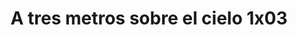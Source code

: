 ---
layout: episodios
title: "A tres metros sobre el cielo 1x03"
url_serie_padre: 'a-tres-metros-sobre-el-cielo/temporada-1'
category: 'series'
capitulo: 'yes'
anio: '2019'
prev: 'capitulo-2'
proximo: 'capitulo-4'
sandbox: allow-same-origin allow-forms
idioma: 'Latino'
calidad: 'Full HD'
fuente: 'cueva'
reproductores_otros: ["https://gounlimited.to/embed-9abonzkamjan.html","Latino","https://mstream.space/lr3dp64kj0m0","Latino"]
reproductores_fembed: ["https://feurl.com/v/-erelcpp030554m","Latino","https://feurl.com/v/-qd5mspp00jlzgl","Latino"]
reproductor: fembed
clasificacion: '+10'
tags:
- Ciencia-Ficcion
---